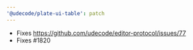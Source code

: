 ```yaml
---
'@udecode/plate-ui-table': patch
---
```


- Fixes https://github.com/udecode/editor-protocol/issues/77
- Fixes #1820
